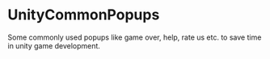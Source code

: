 # UnityCommonPopups
Some commonly used popups like game over, help, rate us etc. to save time in unity game development.
